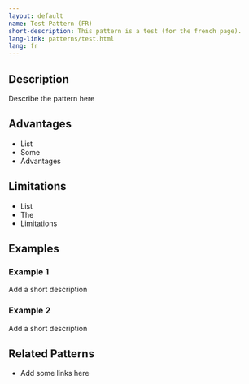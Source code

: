 ```yaml
---
layout: default
name: Test Pattern (FR)
short-description: This pattern is a test (for the french page).
lang-link: patterns/test.html
lang: fr
---
```


<!-- IMPORTANT - Create a duplicate page for the french translation! -->

## Description

Describe the pattern here

## Advantages

* List
* Some
* Advantages

## Limitations

* List
* The
* Limitations

## Examples

### Example 1

Add a short description

### Example 2

Add a short description

## Related Patterns

* Add some links here